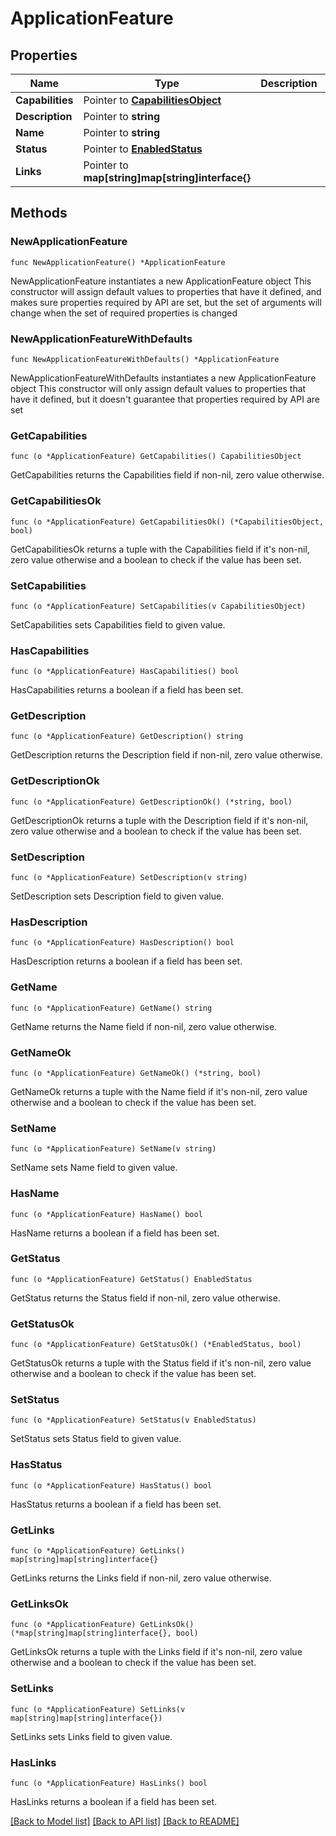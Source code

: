 # ApplicationFeature

## Properties

Name | Type | Description | Notes
------------ | ------------- | ------------- | -------------
**Capabilities** | Pointer to [**CapabilitiesObject**](CapabilitiesObject.md) |  | [optional] 
**Description** | Pointer to **string** |  | [optional] 
**Name** | Pointer to **string** |  | [optional] 
**Status** | Pointer to [**EnabledStatus**](EnabledStatus.md) |  | [optional] 
**Links** | Pointer to **map[string]map[string]interface{}** |  | [optional] [readonly] 

## Methods

### NewApplicationFeature

`func NewApplicationFeature() *ApplicationFeature`

NewApplicationFeature instantiates a new ApplicationFeature object
This constructor will assign default values to properties that have it defined,
and makes sure properties required by API are set, but the set of arguments
will change when the set of required properties is changed

### NewApplicationFeatureWithDefaults

`func NewApplicationFeatureWithDefaults() *ApplicationFeature`

NewApplicationFeatureWithDefaults instantiates a new ApplicationFeature object
This constructor will only assign default values to properties that have it defined,
but it doesn't guarantee that properties required by API are set

### GetCapabilities

`func (o *ApplicationFeature) GetCapabilities() CapabilitiesObject`

GetCapabilities returns the Capabilities field if non-nil, zero value otherwise.

### GetCapabilitiesOk

`func (o *ApplicationFeature) GetCapabilitiesOk() (*CapabilitiesObject, bool)`

GetCapabilitiesOk returns a tuple with the Capabilities field if it's non-nil, zero value otherwise
and a boolean to check if the value has been set.

### SetCapabilities

`func (o *ApplicationFeature) SetCapabilities(v CapabilitiesObject)`

SetCapabilities sets Capabilities field to given value.

### HasCapabilities

`func (o *ApplicationFeature) HasCapabilities() bool`

HasCapabilities returns a boolean if a field has been set.

### GetDescription

`func (o *ApplicationFeature) GetDescription() string`

GetDescription returns the Description field if non-nil, zero value otherwise.

### GetDescriptionOk

`func (o *ApplicationFeature) GetDescriptionOk() (*string, bool)`

GetDescriptionOk returns a tuple with the Description field if it's non-nil, zero value otherwise
and a boolean to check if the value has been set.

### SetDescription

`func (o *ApplicationFeature) SetDescription(v string)`

SetDescription sets Description field to given value.

### HasDescription

`func (o *ApplicationFeature) HasDescription() bool`

HasDescription returns a boolean if a field has been set.

### GetName

`func (o *ApplicationFeature) GetName() string`

GetName returns the Name field if non-nil, zero value otherwise.

### GetNameOk

`func (o *ApplicationFeature) GetNameOk() (*string, bool)`

GetNameOk returns a tuple with the Name field if it's non-nil, zero value otherwise
and a boolean to check if the value has been set.

### SetName

`func (o *ApplicationFeature) SetName(v string)`

SetName sets Name field to given value.

### HasName

`func (o *ApplicationFeature) HasName() bool`

HasName returns a boolean if a field has been set.

### GetStatus

`func (o *ApplicationFeature) GetStatus() EnabledStatus`

GetStatus returns the Status field if non-nil, zero value otherwise.

### GetStatusOk

`func (o *ApplicationFeature) GetStatusOk() (*EnabledStatus, bool)`

GetStatusOk returns a tuple with the Status field if it's non-nil, zero value otherwise
and a boolean to check if the value has been set.

### SetStatus

`func (o *ApplicationFeature) SetStatus(v EnabledStatus)`

SetStatus sets Status field to given value.

### HasStatus

`func (o *ApplicationFeature) HasStatus() bool`

HasStatus returns a boolean if a field has been set.

### GetLinks

`func (o *ApplicationFeature) GetLinks() map[string]map[string]interface{}`

GetLinks returns the Links field if non-nil, zero value otherwise.

### GetLinksOk

`func (o *ApplicationFeature) GetLinksOk() (*map[string]map[string]interface{}, bool)`

GetLinksOk returns a tuple with the Links field if it's non-nil, zero value otherwise
and a boolean to check if the value has been set.

### SetLinks

`func (o *ApplicationFeature) SetLinks(v map[string]map[string]interface{})`

SetLinks sets Links field to given value.

### HasLinks

`func (o *ApplicationFeature) HasLinks() bool`

HasLinks returns a boolean if a field has been set.


[[Back to Model list]](../README.md#documentation-for-models) [[Back to API list]](../README.md#documentation-for-api-endpoints) [[Back to README]](../README.md)


